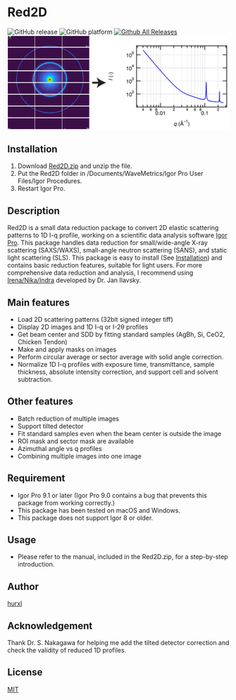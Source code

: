 # Red2D
![GitHub release](https://img.shields.io/github/release/hurxl/Red2D.svg)
![GitHub platform](https://img.shields.io/badge/platform-Igor%20Pro-brightgreen.svg)
[![Github All Releases](https://img.shields.io/github/downloads/hurxl/Red2D/total.svg)]()
![Red2D_image](https://github.com/hurxl/Red2D/blob/master/Red2D%20conversion.jpg)


## Installation

1. Download [Red2D.zip](https://github.com/hurxl/Red2D/releases/latest) and unzip the file.
2. Put the Red2D folder in /Documents/WaveMetrics/Igor Pro User Files/Igor Procedures.
3. Restart Igor Pro.


## Description

Red2D is a small data reduction package to convert 2D elastic scattering patterns to 1D I-q profile, working on a scientific data analysis software [Igor Pro](https://www.wavemetrics.com/). This package handles data reduction for small/wide-angle X-ray scattering (SAXS/WAXS), small-angle neutron scattering (SANS), and static light scattering (SLS). This package is easy to install (See [Installation](#Installation)) and contains basic reduction features, suitable for light users. For more comprehensive data reduction and analysis, I recommend using [Irena/Nika/Indra](https://github.com/jilavsky/SAXS_IgorCode) developed by Dr. Jan Ilavsky.

## Main features

- Load 2D scattering patterns (32bit signed integer tiff)
- Display 2D images and 1D I-q or I-2θ profiles
- Get beam center and SDD by fitting standard samples (AgBh, Si, CeO2, Chicken Tendon)
- Make and apply masks on images
- Perform circular average or sector average with solid angle correction.
- Normalize 1D I-q profiles with exposure time, transmittance, sample thickness, absolute intensity correction, and support cell and solvent subtraction.


## Other features

- Batch reduction of multiple images
- Support tilted detector
- Fit standard samples even when the beam center is outside the image
- ROI mask and sector mask are available
- Azimuthal angle vs q profiles
- Combining multiple images into one image


## Requirement

- Igor Pro 9.1 or later (Igor Pro 9.0 contains a bug that prevents this package from working correctly.)
- This package has been tested on macOS and Windows.
- This package does not support Igor 8 or older.


## Usage

- Please refer to the manual, included in the Red2D.zip, for a step-by-step introduction.


## Author

[hurxl](https://www.xiangli-lab.com/)

## Acknowledgement

Thank Dr. S. Nakagawa for helping me add the tilted detector correction and check the validity of reduced 1D profiles.

## License

[MIT](https://github.com/hurxl/Red2D/blob/master/LICENSE)
